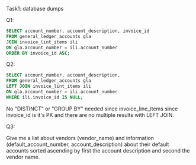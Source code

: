 Task1: database dumps

Q1:

```sql
SELECT account_number, account_description, invoice_id
FROM general_ledger_accounts gla
JOIN invoice_lint_items ili
ON gla.account_number = ili.account_number
ORDER BY invoice_id ASC;
```

Q2:

```sql
SELECT account_number, account_description,
FROM general_ledger_accounts gla
LEFT JOIN invoice_lint_items ili
ON gla.account_number = ili.account_number
WHERE ili.invoice_id IS NULL;
```
No "DISTINCT" or "GROUP BY" needed since invoice_line_items since invoice_id is it's PK and there are no multiple results with LEFT JOIN.

Q3:

Give me a list about vendors (vendor_name) and information (default_account_number, account_description) about their default accounts sorted 
ascending by first the account description and second the vendor name.
